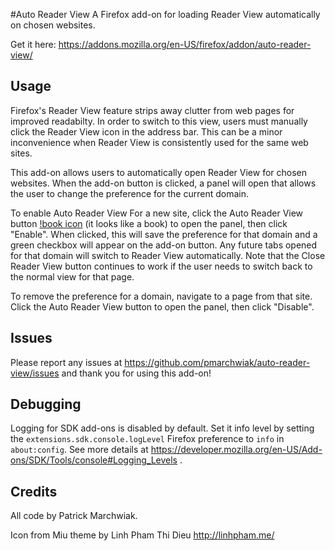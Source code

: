 #Auto Reader View
A Firefox add-on for loading Reader View automatically on chosen websites.

Get it here: https://addons.mozilla.org/en-US/firefox/addon/auto-reader-view/

## Usage
Firefox's Reader View feature strips away clutter from web pages for improved readabilty. In order to switch to this view, users must manually click the Reader View icon in the address bar. This can be a minor inconvenience when Reader View is consistently used for the same web sites.

This add-on allows users to automatically open Reader View for chosen websites. When the add-on button is clicked, a panel will open that allows the user to change the preference for the current domain.

To enable Auto Reader View For a new site, click the Auto Reader View button [!book icon](auto-reader-view/data/miu-book-icon-32.png) (it looks like a book) to open the panel, then click "Enable". When clicked, this will save the preference for that domain and a green checkbox will appear on the add-on button. Any future tabs opened for that domain will switch to Reader View automatically. Note that the Close Reader View button continues to work if the user needs to switch back to the normal view for that page.

To remove the preference for a domain, navigate to a page from that site. Click the Auto Reader View button to open the panel, then click "Disable".

## Issues

Please report any issues at https://github.com/pmarchwiak/auto-reader-view/issues and thank you for using this add-on!

## Debugging
Logging for SDK add-ons is disabled by default. Set it info level by setting the `extensions.sdk.console.logLevel` Firefox preference to `info` in `about:config`. See more details at https://developer.mozilla.org/en-US/Add-ons/SDK/Tools/console#Logging_Levels .

## Credits
All code by Patrick Marchwiak.

Icon from Miu theme by Linh Pham Thi Dieu
http://linhpham.me/
